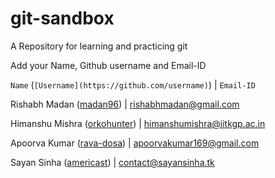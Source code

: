 # git-sandbox
A Repository for learning and practicing git

Add your Name, Github username and Email-ID

`Name` (`[Username](https://github.com/username)`) | `Email-ID`

Rishabh Madan ([madan96](https://github.com/madan96)) | rishabhmadan@gmail.com

Himanshu Mishra ([orkohunter](https://github.com/orkohunter)) | himanshumishra@iitkgp.ac.in

Apoorva Kumar ([rava-dosa](https://github.com/rava-dosa)) | apoorvakumar169@gmail.com

Sayan Sinha ([americast](https://github.com/americast)) | contact@sayansinha.tk
